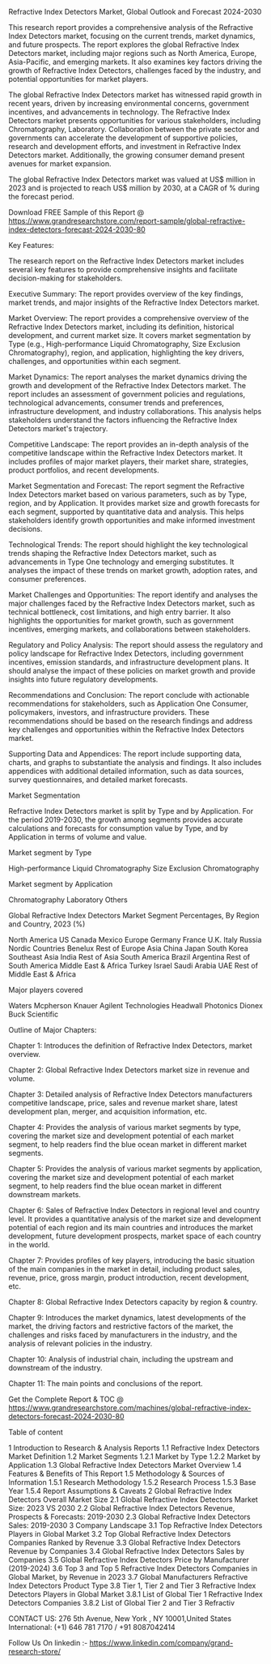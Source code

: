 Refractive Index Detectors Market, Global Outlook and Forecast 2024-2030

This research report provides a comprehensive analysis of the Refractive Index Detectors market, focusing on the current trends, market dynamics, and future prospects. The report explores the global Refractive Index Detectors market, including major regions such as North America, Europe, Asia-Pacific, and emerging markets. It also examines key factors driving the growth of Refractive Index Detectors, challenges faced by the industry, and potential opportunities for market players.

The global Refractive Index Detectors market has witnessed rapid growth in recent years, driven by increasing environmental concerns, government incentives, and advancements in technology. The Refractive Index Detectors market presents opportunities for various stakeholders, including Chromatography, Laboratory. Collaboration between the private sector and governments can accelerate the development of supportive policies, research and development efforts, and investment in Refractive Index Detectors market. Additionally, the growing consumer demand present avenues for market expansion.

The global Refractive Index Detectors market was valued at US$ million in 2023 and is projected to reach US$ million by 2030, at a CAGR of % during the forecast period.

Download FREE Sample of this Report @ https://www.grandresearchstore.com/report-sample/global-refractive-index-detectors-forecast-2024-2030-80


Key Features:

The research report on the Refractive Index Detectors market includes several key features to provide comprehensive insights and facilitate decision-making for stakeholders.

Executive Summary: The report provides overview of the key findings, market trends, and major insights of the Refractive Index Detectors market.

Market Overview: The report provides a comprehensive overview of the Refractive Index Detectors market, including its definition, historical development, and current market size. It covers market segmentation by Type (e.g., High-performance Liquid Chromatography, Size Exclusion Chromatography), region, and application, highlighting the key drivers, challenges, and opportunities within each segment.

Market Dynamics: The report analyses the market dynamics driving the growth and development of the Refractive Index Detectors market. The report includes an assessment of government policies and regulations, technological advancements, consumer trends and preferences, infrastructure development, and industry collaborations. This analysis helps stakeholders understand the factors influencing the Refractive Index Detectors market's trajectory.

Competitive Landscape: The report provides an in-depth analysis of the competitive landscape within the Refractive Index Detectors market. It includes profiles of major market players, their market share, strategies, product portfolios, and recent developments.

Market Segmentation and Forecast: The report segment the Refractive Index Detectors market based on various parameters, such as by Type, region, and by Application. It provides market size and growth forecasts for each segment, supported by quantitative data and analysis. This helps stakeholders identify growth opportunities and make informed investment decisions.

Technological Trends: The report should highlight the key technological trends shaping the Refractive Index Detectors market, such as advancements in Type One technology and emerging substitutes. It analyses the impact of these trends on market growth, adoption rates, and consumer preferences.

Market Challenges and Opportunities: The report identify and analyses the major challenges faced by the Refractive Index Detectors market, such as technical bottleneck, cost limitations, and high entry barrier. It also highlights the opportunities for market growth, such as government incentives, emerging markets, and collaborations between stakeholders.

Regulatory and Policy Analysis: The report should assess the regulatory and policy landscape for Refractive Index Detectors, including government incentives, emission standards, and infrastructure development plans. It should analyse the impact of these policies on market growth and provide insights into future regulatory developments.

Recommendations and Conclusion: The report conclude with actionable recommendations for stakeholders, such as Application One Consumer, policymakers, investors, and infrastructure providers. These recommendations should be based on the research findings and address key challenges and opportunities within the Refractive Index Detectors market.

Supporting Data and Appendices: The report include supporting data, charts, and graphs to substantiate the analysis and findings. It also includes appendices with additional detailed information, such as data sources, survey questionnaires, and detailed market forecasts.

Market Segmentation

Refractive Index Detectors market is split by Type and by Application. For the period 2019-2030, the growth among segments provides accurate calculations and forecasts for consumption value by Type, and by Application in terms of volume and value.



Market segment by Type



High-performance Liquid Chromatography
Size Exclusion Chromatography


Market segment by Application



Chromatography
Laboratory
Others


Global Refractive Index Detectors Market Segment Percentages, By Region and Country, 2023 (%)



North America
US
Canada
Mexico
Europe
Germany
France
U.K.
Italy
Russia
Nordic Countries
Benelux
Rest of Europe
Asia
China
Japan
South Korea
Southeast Asia
India
Rest of Asia
South America
Brazil
Argentina
Rest of South America
Middle East & Africa
Turkey
Israel
Saudi Arabia
UAE
Rest of Middle East & Africa


Major players covered



Waters
Mcpherson
Knauer
Agilent Technologies
Headwall Photonics
Dionex
Buck Scientific


Outline of Major Chapters:

Chapter 1: Introduces the definition of Refractive Index Detectors, market overview.

Chapter 2: Global Refractive Index Detectors market size in revenue and volume.

Chapter 3: Detailed analysis of Refractive Index Detectors manufacturers competitive landscape, price, sales and revenue market share, latest development plan, merger, and acquisition information, etc.

Chapter 4: Provides the analysis of various market segments by type, covering the market size and development potential of each market segment, to help readers find the blue ocean market in different market segments.

Chapter 5: Provides the analysis of various market segments by application, covering the market size and development potential of each market segment, to help readers find the blue ocean market in different downstream markets.

Chapter 6: Sales of Refractive Index Detectors in regional level and country level. It provides a quantitative analysis of the market size and development potential of each region and its main countries and introduces the market development, future development prospects, market space of each country in the world.

Chapter 7: Provides profiles of key players, introducing the basic situation of the main companies in the market in detail, including product sales, revenue, price, gross margin, product introduction, recent development, etc.

Chapter 8: Global Refractive Index Detectors capacity by region & country.

Chapter 9: Introduces the market dynamics, latest developments of the market, the driving factors and restrictive factors of the market, the challenges and risks faced by manufacturers in the industry, and the analysis of relevant policies in the industry.

Chapter 10: Analysis of industrial chain, including the upstream and downstream of the industry.

Chapter 11: The main points and conclusions of the report.

Get the Complete Report & TOC @ https://www.grandresearchstore.com/machines/global-refractive-index-detectors-forecast-2024-2030-80

Table of content

1 Introduction to Research & Analysis Reports
1.1 Refractive Index Detectors Market Definition
1.2 Market Segments
1.2.1 Market by Type
1.2.2 Market by Application
1.3 Global Refractive Index Detectors Market Overview
1.4 Features & Benefits of This Report
1.5 Methodology & Sources of Information
1.5.1 Research Methodology
1.5.2 Research Process
1.5.3 Base Year
1.5.4 Report Assumptions & Caveats
2 Global Refractive Index Detectors Overall Market Size
2.1 Global Refractive Index Detectors Market Size: 2023 VS 2030
2.2 Global Refractive Index Detectors Revenue, Prospects & Forecasts: 2019-2030
2.3 Global Refractive Index Detectors Sales: 2019-2030
3 Company Landscape
3.1 Top Refractive Index Detectors Players in Global Market
3.2 Top Global Refractive Index Detectors Companies Ranked by Revenue
3.3 Global Refractive Index Detectors Revenue by Companies
3.4 Global Refractive Index Detectors Sales by Companies
3.5 Global Refractive Index Detectors Price by Manufacturer (2019-2024)
3.6 Top 3 and Top 5 Refractive Index Detectors Companies in Global Market, by Revenue in 2023
3.7 Global Manufacturers Refractive Index Detectors Product Type
3.8 Tier 1, Tier 2 and Tier 3 Refractive Index Detectors Players in Global Market
3.8.1 List of Global Tier 1 Refractive Index Detectors Companies
3.8.2 List of Global Tier 2 and Tier 3 Refractiv

CONTACT US:
276 5th Avenue, New York , NY 10001,United States
International: (+1) 646 781 7170 / +91 8087042414

Follow Us On linkedin :- https://www.linkedin.com/company/grand-research-store/
 
